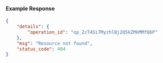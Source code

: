 <!-- Code generated for API Clients. DO NOT EDIT. -->

#### Example Response

```json
{
	"details": {
		"operation_id": "op_2cT4Si7MyzhlBj2Q5kZMkMMfQ6P"
	},
	"msg": "Resource not found",
	"status_code": 404
}
```
